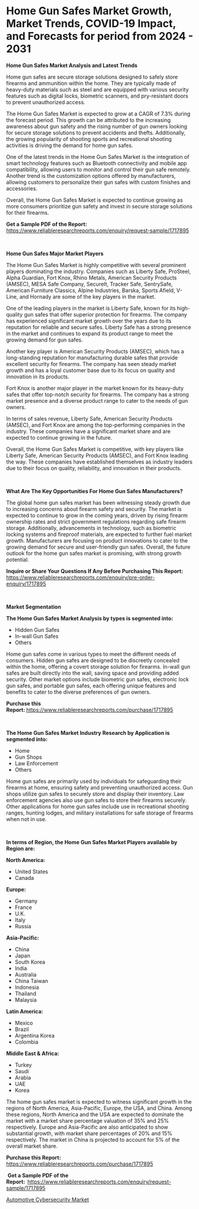<p><h1>Home Gun Safes Market Growth, Market Trends, COVID-19 Impact, and Forecasts for period from 2024 - 2031</h1></p><p><strong>Home Gun Safes Market Analysis and Latest Trends</strong></p>
<p><p>Home gun safes are secure storage solutions designed to safely store firearms and ammunition within the home. They are typically made of heavy-duty materials such as steel and are equipped with various security features such as digital locks, biometric scanners, and pry-resistant doors to prevent unauthorized access.</p><p>The Home Gun Safes Market is expected to grow at a CAGR of 7.3% during the forecast period. This growth can be attributed to the increasing awareness about gun safety and the rising number of gun owners looking for secure storage solutions to prevent accidents and thefts. Additionally, the growing popularity of shooting sports and recreational shooting activities is driving the demand for home gun safes.</p><p>One of the latest trends in the Home Gun Safes Market is the integration of smart technology features such as Bluetooth connectivity and mobile app compatibility, allowing users to monitor and control their gun safe remotely. Another trend is the customization options offered by manufacturers, allowing customers to personalize their gun safes with custom finishes and accessories.</p><p>Overall, the Home Gun Safes Market is expected to continue growing as more consumers prioritize gun safety and invest in secure storage solutions for their firearms.</p></p>
<p><strong>Get a Sample PDF of the Report:&nbsp;</strong> <a href="https://www.reliableresearchreports.com/enquiry/request-sample/1717895">https://www.reliableresearchreports.com/enquiry/request-sample/1717895</a></p>
<p>&nbsp;</p>
<p><strong>Home Gun Safes Major Market Players</strong></p>
<p><p>The Home Gun Safes Market is highly competitive with several prominent players dominating the industry. Companies such as Liberty Safe, ProSteel, Alpha Guardian, Fort Knox, Rhino Metals, American Security Products (AMSEC), MESA Safe Company, SecureIt, Tracker Safe, SentrySafe, American Furniture Classics, Alpine Industries, Barska, Sports Afield, V-Line, and Hornady are some of the key players in the market.</p><p>One of the leading players in the market is Liberty Safe, known for its high-quality gun safes that offer superior protection for firearms. The company has experienced significant market growth over the years due to its reputation for reliable and secure safes. Liberty Safe has a strong presence in the market and continues to expand its product range to meet the growing demand for gun safes.</p><p>Another key player is American Security Products (AMSEC), which has a long-standing reputation for manufacturing durable safes that provide excellent security for firearms. The company has seen steady market growth and has a loyal customer base due to its focus on quality and innovation in its products.</p><p>Fort Knox is another major player in the market known for its heavy-duty safes that offer top-notch security for firearms. The company has a strong market presence and a diverse product range to cater to the needs of gun owners.</p><p>In terms of sales revenue, Liberty Safe, American Security Products (AMSEC), and Fort Knox are among the top-performing companies in the industry. These companies have a significant market share and are expected to continue growing in the future.</p><p>Overall, the Home Gun Safes Market is competitive, with key players like Liberty Safe, American Security Products (AMSEC), and Fort Knox leading the way. These companies have established themselves as industry leaders due to their focus on quality, reliability, and innovation in their products.</p></p>
<p>&nbsp;</p>
<p><strong>What Are The Key Opportunities For Home Gun Safes Manufacturers?</strong></p>
<p><p>The global home gun safes market has been witnessing steady growth due to increasing concerns about firearm safety and security. The market is expected to continue to grow in the coming years, driven by rising firearm ownership rates and strict government regulations regarding safe firearm storage. Additionally, advancements in technology, such as biometric locking systems and fireproof materials, are expected to further fuel market growth. Manufacturers are focusing on product innovations to cater to the growing demand for secure and user-friendly gun safes. Overall, the future outlook for the home gun safes market is promising, with strong growth potential.</p></p>
<p><strong>Inquire or Share Your Questions If Any Before Purchasing This Report:</strong> <a href="https://www.reliableresearchreports.com/enquiry/pre-order-enquiry/1717895">https://www.reliableresearchreports.com/enquiry/pre-order-enquiry/1717895</a></p>
<p>&nbsp;</p>
<p><strong>Market Segmentation</strong></p>
<p><strong>The Home Gun Safes Market Analysis by types is segmented into:</strong></p>
<p><ul><li>Hidden Gun Safes</li><li>In-wall Gun Safes</li><li>Others</li></ul></p>
<p><p>Home gun safes come in various types to meet the different needs of consumers. Hidden gun safes are designed to be discreetly concealed within the home, offering a covert storage solution for firearms. In-wall gun safes are built directly into the wall, saving space and providing added security. Other market options include biometric gun safes, electronic lock gun safes, and portable gun safes, each offering unique features and benefits to cater to the diverse preferences of gun owners.</p></p>
<p><strong>Purchase this Report:&nbsp;</strong><a href="https://www.reliableresearchreports.com/purchase/1717895">https://www.reliableresearchreports.com/purchase/1717895</a></p>
<p>&nbsp;</p>
<p><strong>The Home Gun Safes Market Industry Research by Application is segmented into:</strong></p>
<p><ul><li>Home</li><li>Gun Shops</li><li>Law Enforcement</li><li>Others</li></ul></p>
<p><p>Home gun safes are primarily used by individuals for safeguarding their firearms at home, ensuring safety and preventing unauthorized access. Gun shops utilize gun safes to securely store and display their inventory. Law enforcement agencies also use gun safes to store their firearms securely. Other applications for home gun safes include use in recreational shooting ranges, hunting lodges, and military installations for safe storage of firearms when not in use.</p></p>
<p>&nbsp;</p>
<p><strong>In terms of Region, the Home Gun Safes Market Players available by Region are:</strong></p>
<p>
    <p> <strong> North America: </strong>
        <ul>
            <li>United States</li>
            <li>Canada</li>
        </ul>
        </p> 
    <p> <strong> Europe: </strong>
        <ul>
            <li>Germany</li>
            <li>France</li>
            <li>U.K.</li>
            <li>Italy</li>
            <li>Russia</li>
        </ul>
        </p> 
    <p> <strong> Asia-Pacific: </strong>
        <ul>
            <li>China</li>
            <li>Japan</li>
            <li>South Korea</li>
            <li>India</li>
            <li>Australia</li>
            <li>China Taiwan</li>
            <li>Indonesia</li>
            <li>Thailand</li>
            <li>Malaysia</li>
        </ul>
        </p> 
    <p> <strong> Latin America: </strong>
        <ul>
            <li>Mexico</li>
            <li>Brazil</li>
            <li>Argentina Korea</li>
            <li>Colombia</li>
        </ul>
        </p> 
    <p> <strong> Middle East & Africa: </strong>
        <ul>
            <li>Turkey</li>
            <li>Saudi</li>
            <li>Arabia</li>
            <li>UAE</li>
            <li>Korea</li>
        </ul>
    </p>
    </p>
<p><p>The home gun safes market is expected to witness significant growth in the regions of North America, Asia-Pacific, Europe, the USA, and China. Among these regions, North America and the USA are expected to dominate the market with a market share percentage valuation of 35% and 25% respectively. Europe and Asia-Pacific are also anticipated to show substantial growth, with market share percentages of 20% and 15% respectively. The market in China is projected to account for 5% of the overall market share.</p></p>
<p><strong>Purchase this Report: </strong><a href="https://www.reliableresearchreports.com/purchase/1717895">https://www.reliableresearchreports.com/purchase/1717895</a></p>
<p>&nbsp;<strong>Get a Sample PDF of the Report:&nbsp;&nbsp;</strong><a href="https://www.reliableresearchreports.com/enquiry/request-sample/1717895">https://www.reliableresearchreports.com/enquiry/request-sample/1717895</a></p>
<p><strong></strong></p>
<p><p><a href="https://meowing-canidae-761.notion.site/Automotive-Cybersecurity-Market-Research-Report-Reveals-The-Latest-Trends-And-Opportunities-of-this--3fc8db3f356842ba8d966baf4ba39805">Automotive Cybersecurity Market</a></p></p>
